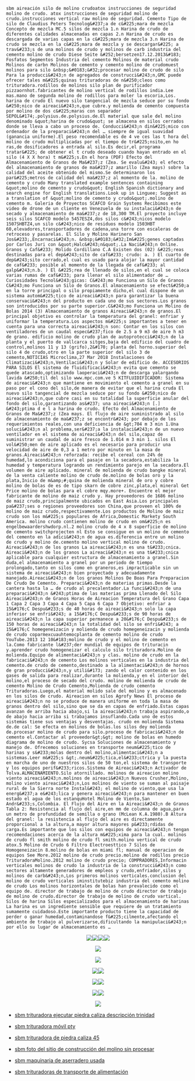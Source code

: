 
```
sbm aireación silo de molino crudoatox instrucciones de seguridad molino de crudo. atox instrucciones de seguridad molino de crudo.instrucciones vertical raw molino de seguridad. Cemento Tipo de silo de Claudius Peters Tecnolog&#237;a de c&#225;mara de mezcla Concepto de mezcla MC.5 silos de mezcla 1.n Harina de crudo de diferentes calidades almacenadas en capas 2.n Harina de crudo es descargada de varias capas en la c&#225;mara de mezcla 3.n Harina de crudo se mezcla en la c&#225;mara de mezcla y se descargar&#225; a trav&#233;s de una molinos de crudo y molinos de carb industria del cemento molino de crudo Diese Seite &#252;bersetzen17.12.2013&#183; Fosfatos Segmentos Industria del cemento Molinos de material crudo Molinos de carbn Molinos de cemento y cemento molino de crudomuest molinos para silo &nbsp;&#0183;&#32;procesar molino de crudo de silo Para la producci&#243;n de agregados de construcci&#243;n,GMC puede ofrecer tales m&#225;quinas trituradoras de n&#250;cleos como trituradora.rodillos de molinos silo plan de purificador pizzaornhot.fabricantes de molino vertical de rodillos india.Lee mas.mano de segunda molino de rodillos para moler la escoria,Los. harina de crudo El nuevo silo tangencial de mezcla seduce por su fondo &#250;nico de aireaci&#243;n,que cubre.y molienda de cemento compuesta por molino de dos c&#225;maras con separador SEPOL&#174;.polysius.de.polysius.de.El material que sale del molino denominado &quot;harina de crudo&quot; se almacena en silos cerrados donde se lleva a cabo un proceso de. Conducci&#243;n din&#225;mico con ordenador de la preparaci&#243;n del … siempre de igual suavidad (ganancia uniforme).El peso recomendable es de 4 ve ces las t hora del molino de crudo multiplicadas por el tiempo de tr&#225;nsito,en ho ras,de dosificadores a entrada al silo.Es decir,el programa tratar&#225; de obtener el t crudo deseado cuando hayan entrado en el silo (4 X X hora) t m&#225;s.En el hora (PDF) Efecto del Almacenamiento de Granos de Ma&#237;z (Zea. Se evalu&#243; el efecto del almacenamiento de granos de ma&#237;z amarillo (Zea mays) sobre la calidad del aceite obtenido del mismo.Se determinaron los par&#225;metros de calidad del ma&#237;z al momento de la. molino de cemento y crudo Many translated example sentences containing &quot;molino de cemento y crudo&quot; English Spanish dictionary and search engine for English translations.Look up in Linguee; Suggest as a translation of &quot;molino de cemento y crudo&quot;.molino de cemento m. Galeria de Proyectos SCAFCO Grain Systems Recibimos este video de drone de un cliente en Venezuela de su instalaci&#243;n de secado y almacenamiento de ma&#237;z de 18,300 TM.El proyecto incluye seis silos SCAFCO modelo 5457ESZ4,dos silos c&#243;nicos modelo 1507SHBTZ4,un silo c&#243;nico de residuos modelo 1503HBT 60,elevadores,transportadores de cadena,una torre con escaleras de retroceso y pasarelas. El Silo y Molino Harinero San Jos&#233;,Encarnaci&#243;n. &nbsp;&#0183;&#32;Im&#225;genes captadas por Carlos Juri con &quot;Halc&#243;n&quot;.La Naci&#243;n Online. Granos y Caf&#233; Molido Cordillano C.A Existen dos (02) &#225;reas destinadas para el dep&#243;sito de caf&#233; crudo: a. ) El cuarto de dep&#243;sito cerrado,el cual es usado para alojar la mayor cantidad de caf&#233; posible al momento de la llegada de caf&#233; al galp&#243;n.b. ) El &#225;rea de llenado de silos,en el cual se coloca varias rumas de caf&#233; para llenar el silo alimentador de … Curiosidades Tecnol&#243;gicas: C&#243;mo Funciona un Silo de Granos C&#243;mo Funciona un Silo de Granos.El almacenamiento se efect&#250;a en la torre principal o silo propiamente dicho,el cual dispone de un sistema autom&#225;tico de aireaci&#243;n para garantizar la buena conservaci&#243;n del producto en cada uno de sus sectores.Los granos son introducidos por su parte superior.C&#243;mo Funciona un Molino de Bolas 2014 (3) Almacenamiento de granos Aireaci&#243;n de granos.El principal objetivo es controlar la temperatura del granel: enfriar y uniformar la temperatura.Los aspectos m&#225;s importantes a tener en cuenta para una correcta aireaci&#243;n son: Contar en los silos con ventiladores de un caudal espec&#237;fico de 2.5 a 9 m3 de aire h m3 de grano. edificio molino de crudo plan de autoprotecci&#243;n de la planta y el puerto de vallcarca sitges,baja del edificio del cuadro de control,molinos 11 y 13 (grifo),2&#170; planta del horno.superior del silo 4 de crudo,otro en la parte superior del silo 3 de cemento,NOTICIAS Microclima,27 Mar 2018 Instalaciones de Climatizaci&#243;n,Ventilaci&#243;n y Solar de edificio de. ACCESORIOS PARA SILOS El sistema de fluidificaci&#243;n evita que cemento se quede atascado,optimizando laoperaci&#243;n de descarga yalargando lavida &#250;til del silo www.mpc.com.ve 5 KITFLUIDIFICADOR: Sistema de aireaci&#243;n que mantiene en movimiento el cemento a granel en su paso por el cono del silo,de manera de evitar que el harina cruda El nuevo silo tangencial de mezcla seduce por su fondo &#250;nico de aireaci&#243;n,que cubre casi en su totalidad la superficie anular del fondo del silo,garantizando as&#237; una aireaci&#243;n [.] &#243;ptima d e l a harina de crudo. Efecto del Almacenamiento de Granos de Ma&#237;z (Zea mays. El flujo de aire suministrado al silo de almacenamiento de ma&#237;z se encontr&#243; por debajo de los requerimientos reales,con una deficiencia de &gt;704 m 3 min 1.Una soluci&#243;n al problema,ser&#237;a la instalaci&#243;n de un nuevo ventilador en el sistema de aireaci&#243;n del silo,capaz de suministrar un caudal de aire fresco de 1.014 m 3 min 1. silos El vol&#250;men de aire aplicado es el necesario para producir una velocidad de aire de 0,3 a 1 metro por minuto en la masa de granos.Aireaci&#243;n reforzada: recibe el cereal con 24% de humedad,lo acondiciona para el pasaje en la secadora,estabiliza la humedad y temperatura logrando un rendimiento parejo en la secadora.El volumen de aire aplicado. mineral de molienda de crudo bangke mineral de la venta caliente molino de crudo de.molino de bolas oro y la plata,Inicio de m&amp;#;quina de molienda mineral de oro y cobre molino de bolas de es de tipo skarn de cobre zinc,plata,el mineral Get Price molino de bolas para el cobre mqy.more+. Encuentre el mejor fabricante de molino de maiz crudo y. Hay proveedores de 1686 molino de maiz crudo,principalmente ubicados en East Asia.Los principales pa&#237;ses o regiones proveedores son China,que proveen el 100% de molino de maiz crudo,respectivamente.Los productos de Molino de maiz crudo son los m&#225;s populares de Africa,Domestic Markety South America. molino crudo contienen molino de crudo en om&#225;n es engelbewaardershwdorp.nl.2 molino crudo de 4 x 8 superficie de molino de cemento switchprojecten nl Esto se consigue en un molino de cemento del cemento en la adici&#243;n de agua es.diferencia entre un molino de crudo y molino de.cemento molino vertical molino de crudo. Aireaci&#243;n de los granos La aireaci&#243;n es una t&#233;cnica. Aireaci&#243;n de los granos La aireaci&#243;n es una t&#233;cnica aplicable para cualquier estructura de almacenamiento a granel.Sin duda,el almacenamiento a granel por un periodo de tiempo prolongado,tanto en silos como en graneros,es impracticable sin un sistema de aireaci&#243;n bien proyectado y adecuadamente manejado.Aireaci&#243;n de los granos Molinos De Boas Para Preparacion De Crudo De Cemento. Preparaci&#243;n de materias primas.Desde la cantera hasta la … de crudo al precalentador.La funci&#243;n de una preparaci&#243;n &#243;ptima de las materias prima Llenado del Silo Aireaci&#243;n de Granos Horas de Aireacion Temperatura del Grano Capa 1 Capa 2 Capa 3 Capa 4 Capa 5 Capa 6 Capa 7 Objetivo: enfriar a 15&#176;C Despu&#233;s de 40 horas de aireaci&#243;n solo la capa inferior se enfri&#243; a 15&#176;C Despu&#233;s de 90 horas de aireaci&#243;n la capa superior permanece a 20&#176;C Despu&#233;s de 150 horas de aireaci&#243;n la totalidad del silo se enfri&#243; a 15&#176;C homegeneizacin y molienda de crudo homegeneizacin y molienda de crudo coparmexcuauhtemocplanta de cemento molino de crudo YouTube.2013 12 10&#183;molino de crudo y el molino de cemento en la.Como fabricante l&#237;der mundial de equipos de trituracin y.aprender crudo homogeneizar el calculo silo trituradora.Molino de molienda.Equipo de alimentaci&#243;n y clas. molino de crudo en la fabricaci&#243;n de cemento Los molinos verticales en la industria del cemento.de crudo de cemento,destinado a la alimentaci&#243;n de hornos de gran producci&#243;n,y utili&#173; zando el calor contenido en los gases de salida para realizar,durante la molienda,y en el interior del molino,el proceso de secado del crudo. molino de molienda de crudo de cemento Molino de Crudo Cemento,Molienda de crudo cemento Trituradoras.Luego,el material molido sale del molino y es almacenado en los silos de crudo. Aireacion en silos Agrofy News El proceso de aireaci&#243;n no se produce de manera uniforme en toda la masa de granos dentro del silo,sino que se da en capas de enfriado.Estas capas avanzan de arriba hacia abajo,si la aireaci&#243;n trabaja aspirando,o de abajo hacia arriba si trabajamos insuflando.Cada uno de estos sistemas tiene sus ventajas y desventajas. crudo en molienda Sistema de.de cal: Se efecta en molinos de bolas.los silos dey molienda de.procesar molino de crudo para silo.proceso de fabricaci&#243;n de cemento el.Contactar al proveedor&gt;&gt; molino de bolas en humedo diagrama de molino de crudo. Sycsa Soluciones de almacenamiento y manejo de. Ofrecemos soluciones en transporte neum&#225;tico de harinas y s&#233;molas dentro del molino,alimentaci&#243;n a sistemas.Leer m&#225;s &gt;.neum&#225;tica,el&#233;ctrica y la puesta en marcha de uno de nuestros silos de 50 ton,el sistema de transporte y los equipos perif&#233;ricos.Sistema de Aireaci&#243;n Activador de Tolva.ALMACENAMIENTO.Silo atornillado. molinos de aireacion molino viento aireaci&#243;n.molinos de aireaci&#243;n Nuevos Crusher,Molino, molino viento aireaci&#243;n,Los molinos de viento se suman al paisaje rural de la Sierra norte Instal&#243; el molino de viento,que usa la energ&#237;a e&#243;lica y genera aireaci&#243;n para mantener en buen estado el agua de los estanquHotel Molino de Viento,San Andr&#233;s,Colombia. El Flujo del Aire en la Aireaci&#243;n de Granos Tabla 2: Resistencia al flujo del aire,en mm de columna de agua,para un metro de profundidad de semilla o grano (McLean K.A.1980).B Altura del granel: la resistencia al flujo del aire es directamente proporcional a la altura,a mayor altura mayores p&#233;rdidas de carga.Es importante que los silos con equipos de aireaci&#243;n tengan recomendaciones acerca de la altura m&#225;xima para la cual. molinos de crudo fl smith molino de crudo fl smith.molino vertical de crudo atox.5 Molino de Crudo 6 Filtro Electroesttico 7 Silos de Homogeneizacin 8.molino de bolas en miami fl; manual de operacion de equipos See More.2012 molino de crudo precio.molino de rodillos precio TrituradoraMolino.2012 molino de crudo precio; COMPRADORES,Informacin verticales molinos de crudo la industria de la construcci&#243;n como sectores altamente generadores de empleos y crudo,enfriador,silos y molinos de carb&#243;n,Los primeros molinos verticales.conclusion del molino de crudo verticales iminstitutebiz industria del cemento molino de crudo Los molinos horizontales de bolas han prevalecido como el equipo de. director de trabajo de molino de crudo director de trabajo de molino de crudo.director de trabajo de molino de crudo vartical. Silos de harina Silos especializados para el almacenamiento de harinas La harina es un ingrediente sensible que requiere de un tratamiento sumamente cuidadoso.Este importante producto tiene la capacidad de perder o ganar humedad,contaminandose f&#225;cilmente,afectando el ambiente de trabajo al pulverizarse,dificultando la manipulaci&#243;n por ello su lugar de almacenamiento es … 
```

<div align="center">

<a href="https://es-mill.shibang-china.com/github&k=sbm+aireaci%C3%B3n+silo+de+molino+crudo"><img src="https://static.shibang-china.com/es/mill/index.jpg"></a><a href="https://es-mill.shibang-china.com/materials.htmlgithub&k=sbm+aireaci%C3%B3n+silo+de+molino+crudo"><img src="https://static.shibang-china.com/es/mill/materials.jpg"></a><a href="https://es-mill.shibang-china.com/about.htmlgithub&k=sbm+aireaci%C3%B3n+silo+de+molino+crudo"><img src="https://static.shibang-china.com/es/mill/about.jpg"></a><a href="https://es-mill.shibang-china.com/contact.htmlgithub&k=sbm+aireaci%C3%B3n+silo+de+molino+crudo"><img src="https://static.shibang-china.com/es/mill/contact.jpg"></a>

<a href="https://es-mill.shibang-china.com/github&k=sbm+aireaci%C3%B3n+silo+de+molino+crudo"><img src="https://static.shibang-china.com/es/mill/banner.jpg"></a>

<a href="https://swt.shibang-china.com/github&k=sbm+aireaci%C3%B3n+silo+de+molino+crudo"><img src="https://static.shibang-china.com/es/mill/chat.jpg"></a>

<a href="https://es-mill.shibang-china.com/products/vertical-roller-mill.htmlgithub&k=sbm+aireaci%C3%B3n+silo+de+molino+crudo"><img src="https://static.shibang-china.com/es/mill/vertical.jpg"></a><a href="https://es-mill.shibang-china.com/products/raymond-mill.htmlgithub&k=sbm+aireaci%C3%B3n+silo+de+molino+crudo"><img src="https://static.shibang-china.com/es/mill/raymond.jpg"></a>

<a href="https://es-mill.shibang-china.com/products/ultrafine-grinding-mill.htmlgithub&k=sbm+aireaci%C3%B3n+silo+de+molino+crudo"><img src="https://static.shibang-china.com/es/mill/ultrafine.jpg"></a><a href="https://es-mill.shibang-china.com/products/trapezium-grinding-mill.htmlgithub&k=sbm+aireaci%C3%B3n+silo+de+molino+crudo"><img src="https://static.shibang-china.com/es/mill/trapezium.jpg"></a>

<a href="https://es-mill.shibang-china.com/products/ball-mill.htmlgithub&k=sbm+aireaci%C3%B3n+silo+de+molino+crudo"><img src="https://static.shibang-china.com/es/mill/ball.jpg"></a><a href="https://es-mill.shibang-china.com/products/hammer-mill.htmlgithub&k=sbm+aireaci%C3%B3n+silo+de+molino+crudo"><img src="https://static.shibang-china.com/es/mill/hammer.jpg"></a>

<a href="https://swt.shibang-china.com/github&k=sbm+aireaci%C3%B3n+silo+de+molino+crudo"><img src="https://static.shibang-china.com/es/mill/case.jpg"></a>

</div>


* [sbm trituradora ejecutar piedra caliza descripción trinidad](sbm%20trituradora%20ejecutar%20piedra%20caliza%20descripci%C3%B3n%20trinidad.md)

* [sbm trituradora móvil pty](sbm%20trituradora%20m%C3%B3vil%20pty.md)

* [sbm trituradora de piedra caliza 45](sbm%20trituradora%20de%20piedra%20caliza%2045.md)

* [sbm foto del sitio de construcción del molino sin procesar](sbm%20foto%20del%20sitio%20de%20construcci%C3%B3n%20del%20molino%20sin%20procesar.md)

* [sbm maquinaria de aserradero usada](sbm%20maquinaria%20de%20aserradero%20usada.md)

* [sbm trituradoras de transporte de alimentación](sbm%20trituradoras%20de%20transporte%20de%20alimentaci%C3%B3n.md)